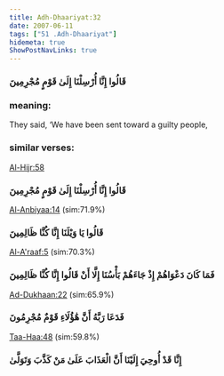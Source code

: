 ```yaml
---
title: Adh-Dhaariyat:32
date: 2007-06-11
tags: ["51 .Adh-Dhaariyat"]
hidemeta: true 
ShowPostNavLinks: true 
---
```

### قَالُوا إِنَّا أُرْسِلْنَا إِلَىٰ قَوْمٍ مُجْرِمِينَ
### meaning: 
They said, ‘We have been sent toward a guilty people,
### similar verses: 

[Al-Hijr:58](/15/58)

### قَالُوا إِنَّا أُرْسِلْنَا إِلَىٰ قَوْمٍ مُجْرِمِينَ

[Al-Anbiyaa:14](/21/14) (sim:71.9%)

### قَالُوا يَا وَيْلَنَا إِنَّا كُنَّا ظَالِمِينَ

[Al-A'raaf:5](/7/5) (sim:70.3%)

### فَمَا كَانَ دَعْوَاهُمْ إِذْ جَاءَهُمْ بَأْسُنَا إِلَّا أَنْ قَالُوا إِنَّا كُنَّا ظَالِمِينَ

[Ad-Dukhaan:22](/44/22) (sim:65.9%)

### فَدَعَا رَبَّهُ أَنَّ هَٰؤُلَاءِ قَوْمٌ مُجْرِمُونَ

[Taa-Haa:48](/20/48) (sim:59.8%)

### إِنَّا قَدْ أُوحِيَ إِلَيْنَا أَنَّ الْعَذَابَ عَلَىٰ مَنْ كَذَّبَ وَتَوَلَّىٰ
